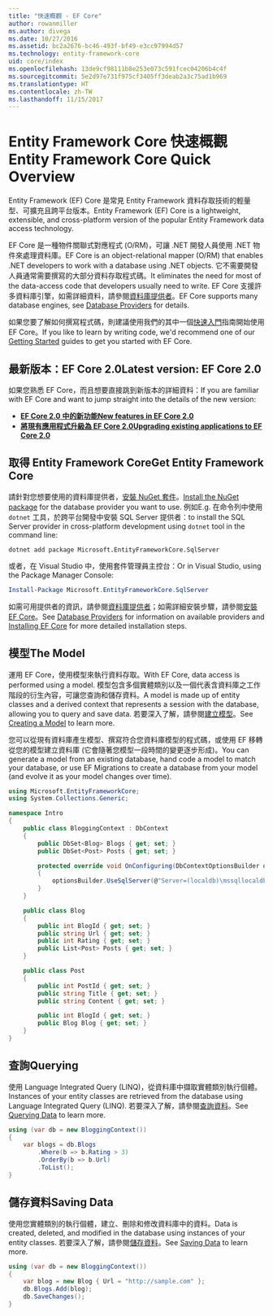 ```yaml
---
title: "快速概觀 - EF Core"
author: rowanmiller
ms.author: divega
ms.date: 10/27/2016
ms.assetid: bc2a2676-bc46-493f-bf49-e3cc97994d57
ms.technology: entity-framework-core
uid: core/index
ms.openlocfilehash: 13de9cf98111b8e253e073c591fcec04206b4c4f
ms.sourcegitcommit: 5e2d97e731f975cf3405ff3deab2a3c75ad1b969
ms.translationtype: HT
ms.contentlocale: zh-TW
ms.lasthandoff: 11/15/2017
---
```

# <a name="entity-framework-core-quick-overview"></a><span data-ttu-id="2e515-102">Entity Framework Core 快速概觀</span><span class="sxs-lookup"><span data-stu-id="2e515-102">Entity Framework Core Quick Overview</span></span>

<span data-ttu-id="2e515-103">Entity Framework (EF) Core 是常見 Entity Framework 資料存取技術的輕量型、可擴充且跨平台版本。</span><span class="sxs-lookup"><span data-stu-id="2e515-103">Entity Framework (EF) Core is a lightweight, extensible, and cross-platform version of the popular Entity Framework data access technology.</span></span>

<span data-ttu-id="2e515-104">EF Core 是一種物件關聯式對應程式 (O/RM)，可讓 .NET 開發人員使用 .NET 物件來處理資料庫。</span><span class="sxs-lookup"><span data-stu-id="2e515-104">EF Core is an object-relational mapper (O/RM) that enables .NET developers to work with a database using .NET objects.</span></span> <span data-ttu-id="2e515-105">它不需要開發人員通常需要撰寫的大部分資料存取程式碼。</span><span class="sxs-lookup"><span data-stu-id="2e515-105">It eliminates the need for most of the data-access code that developers usually need to write.</span></span> <span data-ttu-id="2e515-106">EF Core 支援許多資料庫引擎，如需詳細資料，請參閱[資料庫提供者](providers/index.md)。</span><span class="sxs-lookup"><span data-stu-id="2e515-106">EF Core supports many database engines, see [Database Providers](providers/index.md) for details.</span></span>

<span data-ttu-id="2e515-107">如果您要了解如何撰寫程式碼，則建議使用我們的其中一個[快速入門](get-started/index.md)指南開始使用 EF Core。</span><span class="sxs-lookup"><span data-stu-id="2e515-107">If you like to learn by writing code, we'd recommend one of our [Getting Started](get-started/index.md) guides to get you started with EF Core.</span></span>

## <a name="latest-version-ef-core-20"></a><span data-ttu-id="2e515-108">最新版本：EF Core 2.0</span><span class="sxs-lookup"><span data-stu-id="2e515-108">Latest version: EF Core 2.0</span></span>

<span data-ttu-id="2e515-109">如果您熟悉 EF Core，而且想要直接跳到新版本的詳細資料：</span><span class="sxs-lookup"><span data-stu-id="2e515-109">If you are familiar with EF Core and want to jump straight into the details of the new version:</span></span>

- <span data-ttu-id="2e515-110">**[EF Core 2.0 中的新功能](what-is-new/index.md)**</span><span class="sxs-lookup"><span data-stu-id="2e515-110">**[New features in EF Core 2.0](what-is-new/index.md)**</span></span>
- <span data-ttu-id="2e515-111">**[將現有應用程式升級為 EF Core 2.0](miscellaneous/1x-2x-upgrade.md)**</span><span class="sxs-lookup"><span data-stu-id="2e515-111">**[Upgrading existing applications to EF Core 2.0](miscellaneous/1x-2x-upgrade.md)**</span></span>

## <a name="get-entity-framework-core"></a><span data-ttu-id="2e515-112">取得 Entity Framework Core</span><span class="sxs-lookup"><span data-stu-id="2e515-112">Get Entity Framework Core</span></span>

<span data-ttu-id="2e515-113">請針對您想要使用的資料庫提供者，[安裝 NuGet 套件](https://docs.nuget.org/ndocs/quickstart/use-a-package)。</span><span class="sxs-lookup"><span data-stu-id="2e515-113">[Install the NuGet package](https://docs.nuget.org/ndocs/quickstart/use-a-package) for the database provider you want to use.</span></span> <span data-ttu-id="2e515-114">例如</span><span class="sxs-lookup"><span data-stu-id="2e515-114">E.g.</span></span> <span data-ttu-id="2e515-115">在命令列中使用 `dotnet` 工具，於跨平台開發中安裝 SQL Server 提供者：</span><span class="sxs-lookup"><span data-stu-id="2e515-115">to install the SQL Server provider in cross-platform development using `dotnet` tool in the command line:</span></span>

``` Console
dotnet add package Microsoft.EntityFrameworkCore.SqlServer
```

<span data-ttu-id="2e515-116">或者，在 Visual Studio 中，使用套件管理員主控台：</span><span class="sxs-lookup"><span data-stu-id="2e515-116">Or in Visual Studio, using the Package Manager Console:</span></span>

``` PowerShell
Install-Package Microsoft.EntityFrameworkCore.SqlServer
```
<span data-ttu-id="2e515-117">如需可用提供者的資訊，請參閱[資料庫提供者](providers/index.md)；如需詳細安裝步驟，請參閱[安裝 EF Core](get-started/install/index.md)。</span><span class="sxs-lookup"><span data-stu-id="2e515-117">See [Database Providers](providers/index.md) for information on available providers and [Installing EF Core](get-started/install/index.md) for more detailed installation steps.</span></span>

## <a name="the-model"></a><span data-ttu-id="2e515-118">模型</span><span class="sxs-lookup"><span data-stu-id="2e515-118">The Model</span></span>

<span data-ttu-id="2e515-119">運用 EF Core，使用模型來執行資料存取。</span><span class="sxs-lookup"><span data-stu-id="2e515-119">With EF Core, data access is performed using a model.</span></span> <span data-ttu-id="2e515-120">模型包含多個實體類別以及一個代表含資料庫之工作階段的衍生內容，可讓您查詢和儲存資料。</span><span class="sxs-lookup"><span data-stu-id="2e515-120">A model is made up of entity classes and a derived context that represents a session with the database, allowing you to query and save data.</span></span> <span data-ttu-id="2e515-121">若要深入了解，請參閱[建立模型](modeling/index.md)。</span><span class="sxs-lookup"><span data-stu-id="2e515-121">See [Creating a Model](modeling/index.md) to learn more.</span></span>

<span data-ttu-id="2e515-122">您可以從現有資料庫產生模型、撰寫符合您資料庫模型的程式碼，或使用 EF 移轉從您的模型建立資料庫 (它會隨著您模型一段時間的變更逐步形成)。</span><span class="sxs-lookup"><span data-stu-id="2e515-122">You can generate a model from an existing database, hand code a model to match your database, or use EF Migrations to create a database from your model (and evolve it as your model changes over time).</span></span>

``` csharp
using Microsoft.EntityFrameworkCore;
using System.Collections.Generic;

namespace Intro
{
    public class BloggingContext : DbContext
    {
        public DbSet<Blog> Blogs { get; set; }
        public DbSet<Post> Posts { get; set; }

        protected override void OnConfiguring(DbContextOptionsBuilder optionsBuilder)
        {
            optionsBuilder.UseSqlServer(@"Server=(localdb)\mssqllocaldb;Database=MyDatabase;Trusted_Connection=True;");
        }
    }

    public class Blog
    {
        public int BlogId { get; set; }
        public string Url { get; set; }
        public int Rating { get; set; }
        public List<Post> Posts { get; set; }
    }

    public class Post
    {
        public int PostId { get; set; }
        public string Title { get; set; }
        public string Content { get; set; }

        public int BlogId { get; set; }
        public Blog Blog { get; set; }
    }
}
```

## <a name="querying"></a><span data-ttu-id="2e515-123">查詢</span><span class="sxs-lookup"><span data-stu-id="2e515-123">Querying</span></span>

<span data-ttu-id="2e515-124">使用 Language Integrated Query (LINQ)，從資料庫中擷取實體類別執行個體。</span><span class="sxs-lookup"><span data-stu-id="2e515-124">Instances of your entity classes are retrieved from the database using Language Integrated Query (LINQ).</span></span> <span data-ttu-id="2e515-125">若要深入了解，請參閱[查詢資料](querying/index.md)。</span><span class="sxs-lookup"><span data-stu-id="2e515-125">See [Querying Data](querying/index.md) to learn more.</span></span>

``` csharp
using (var db = new BloggingContext())
{
    var blogs = db.Blogs
        .Where(b => b.Rating > 3)
        .OrderBy(b => b.Url)
        .ToList();
}
```

## <a name="saving-data"></a><span data-ttu-id="2e515-126">儲存資料</span><span class="sxs-lookup"><span data-stu-id="2e515-126">Saving Data</span></span>

<span data-ttu-id="2e515-127">使用您實體類別的執行個體，建立、刪除和修改資料庫中的資料。</span><span class="sxs-lookup"><span data-stu-id="2e515-127">Data is created, deleted, and modified in the database using instances of your entity classes.</span></span> <span data-ttu-id="2e515-128">若要深入了解，請參閱[儲存資料](saving/index.md)。</span><span class="sxs-lookup"><span data-stu-id="2e515-128">See [Saving Data](saving/index.md) to learn more.</span></span>

``` csharp
using (var db = new BloggingContext())
{
    var blog = new Blog { Url = "http://sample.com" };
    db.Blogs.Add(blog);
    db.SaveChanges();
}
```
